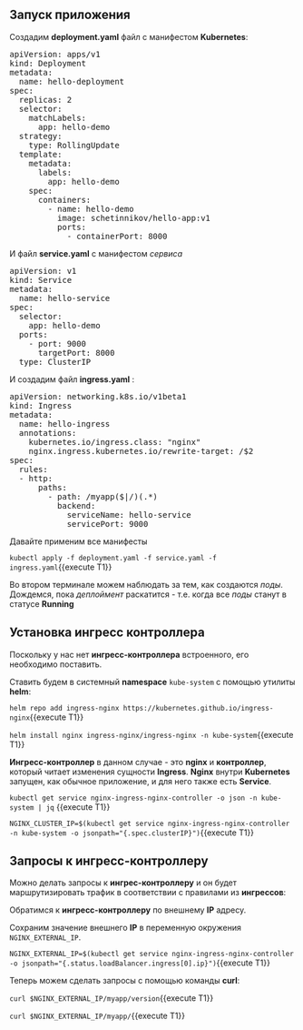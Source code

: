 ## Запуск приложения

Создадим **deployment.yaml** файл с манифестом **Kubernetes**: 

<pre class="file" data-filename="./deployment.yaml" data-target="replace">
apiVersion: apps/v1
kind: Deployment
metadata:
  name: hello-deployment
spec:
  replicas: 2
  selector:
    matchLabels:
      app: hello-demo
  strategy:
    type: RollingUpdate
  template:
    metadata:
      labels:
        app: hello-demo
    spec:
      containers:
        - name: hello-demo
          image: schetinnikov/hello-app:v1
          ports:
            - containerPort: 8000
</pre>

И файл **service.yaml** с манифестом *сервиса* 

<pre class="file" data-filename="./service.yaml" data-target="replace">
apiVersion: v1
kind: Service
metadata:
  name: hello-service
spec:
  selector:
    app: hello-demo
  ports:
    - port: 9000
      targetPort: 8000
  type: ClusterIP
</pre>

И создадим файл **ingress.yaml**  :

<pre class="file" data-filename="./ingress.yaml" data-target="replace">
apiVersion: networking.k8s.io/v1beta1
kind: Ingress
metadata:
  name: hello-ingress
  annotations:
    kubernetes.io/ingress.class: "nginx"
    nginx.ingress.kubernetes.io/rewrite-target: /$2
spec:
  rules:
  - http:
      paths:
        - path: /myapp($|/)(.*)
          backend:
            serviceName: hello-service
            servicePort: 9000
</pre>

Давайте применим все манифесты

`kubectl apply -f deployment.yaml -f service.yaml -f ingress.yaml`{{execute T1}}

Во втором терминале можем наблюдать за тем, как создаются *поды*. 
Дождемся, пока *деплоймент* раскатится - т.е. когда все *поды* станут в статусе **Running**

## Установка ингресс контроллера

Поскольку у нас нет **ингресс-контроллера** встроенного, его необходимо поставить. 

Ставить будем в системный **namespace** `kube-system` с помощью утилиты **helm**:

`helm repo add ingress-nginx https://kubernetes.github.io/ingress-nginx`{{execute T1}}

`helm install nginx ingress-nginx/ingress-nginx -n kube-system`{{execute T1}}

**Ингресс-контроллер** в данном случае - это **nginx** и **контроллер**, который читает изменения сущности **Ingress**. **Nginx** внутри **Kubernetes** запущен, как обычное приложение, и для него также есть **Service**.  

`kubectl get service nginx-ingress-nginx-controller -o json -n kube-system | jq` {{execute T1}}

`NGINX_CLUSTER_IP=$(kubectl get service nginx-ingress-nginx-controller -n kube-system -o jsonpath="{.spec.clusterIP}")`{{execute T1}}

## Запросы к ингресс-контроллеру

Можно делать запросы к **ингрес-контроллеру** и он будет маршрутизировать трафик в соответствии с правилами из **ингрессов**:

Обратимся к **ингресс-контроллеру** по внешнему **IP** адресу. 

Сохраним значение внешнего **IP** в переменную окружения `NGINX_EXTERNAL_IP`.

`NGINX_EXTERNAL_IP=$(kubectl get service nginx-ingress-nginx-controller -o jsonpath="{.status.loadBalancer.ingress[0].ip}")`{{execute T1}}

Теперь можем сделать запросы с помощью команды **curl**:

`curl $NGINX_EXTERNAL_IP/myapp/version`{{execute T1}}

`curl $NGINX_EXTERNAL_IP/myapp/`{{execute T1}}

